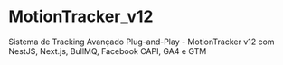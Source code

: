 # MotionTracker_v12
Sistema de Tracking Avançado Plug-and-Play - MotionTracker v12 com NestJS, Next.js, BullMQ, Facebook CAPI, GA4 e GTM
